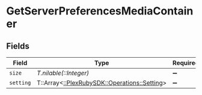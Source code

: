# GetServerPreferencesMediaContainer


## Fields

| Field                                                                              | Type                                                                               | Required                                                                           | Description                                                                        | Example                                                                            |
| ---------------------------------------------------------------------------------- | ---------------------------------------------------------------------------------- | ---------------------------------------------------------------------------------- | ---------------------------------------------------------------------------------- | ---------------------------------------------------------------------------------- |
| `size`                                                                             | *T.nilable(::Integer)*                                                             | :heavy_minus_sign:                                                                 | N/A                                                                                | 161                                                                                |
| `setting`                                                                          | T::Array<[::PlexRubySDK::Operations::Setting](../../models/operations/setting.md)> | :heavy_minus_sign:                                                                 | N/A                                                                                |                                                                                    |